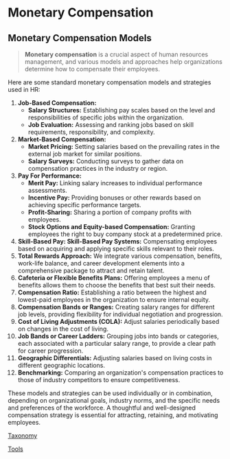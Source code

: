 # Monetary Compensation

## Monetary Compensation Models

> **Monetary compensation** is a crucial aspect of human resources management, and various models and approaches help organizations determine how to compensate their employees.
> 

Here are some standard monetary compensation models and strategies used in HR:

1. **Job-Based Compensation:**
    - **Salary Structures:** Establishing pay scales based on the level and responsibilities of specific jobs within the organization.
    - **Job Evaluation:** Assessing and ranking jobs based on skill requirements, responsibility, and complexity.
2. **Market-Based Compensation:**
    - **Market Pricing:** Setting salaries based on the prevailing rates in the external job market for similar positions.
    - **Salary Surveys:** Conducting surveys to gather data on compensation practices in the industry or region.
3. **Pay For Performance:**
    - **Merit Pay:** Linking salary increases to individual performance assessments.
    - **Incentive Pay:** Providing bonuses or other rewards based on achieving specific performance targets.
    - **Profit-Sharing:** Sharing a portion of company profits with employees.
    - **Stock Options and Equity-based Compensation:** Granting employees the right to buy company stock at a predetermined price.
4. **Skill-Based Pay: Skill-Based Pay Systems:** Compensating employees based on acquiring and applying specific skills relevant to their roles.
5. **Total Rewards Approach:** We integrate various compensation, benefits, work-life balance, and career development elements into a comprehensive package to attract and retain talent.
6. **Cafeteria or Flexible Benefits Plans:** Offering employees a menu of benefits allows them to choose the benefits that best suit their needs.
7. **Compensation Ratio:** Establishing a ratio between the highest and lowest-paid employees in the organization to ensure internal equity.
8. **Compensation Bands or Ranges:** Creating salary ranges for different job levels, providing flexibility for individual negotiation and progression.
9. **Cost of Living Adjustments (COLA):** Adjust salaries periodically based on changes in the cost of living.
10. **Job Bands or Career Ladders:** Grouping jobs into bands or categories, each associated with a particular salary range, to provide a clear path for career progression.
11. **Geographic Differentials:** Adjusting salaries based on living costs in different geographic locations.
12. **Benchmarking:** Comparing an organization's compensation practices to those of industry competitors to ensure competitiveness.

These models and strategies can be used individually or in combination, depending on organizational goals, industry norms, and the specific needs and preferences of the workforce. A thoughtful and well-designed compensation strategy is essential for attracting, retaining, and motivating employees.

[Taxonomy](Monetary%20Compensation%2017ac0f5171ec811088ded2a0627bb5a5/Taxonomy%2017ac0f5171ec81ab9cc1d667fe6a23c4.md)

[Tools](Monetary%20Compensation%2017ac0f5171ec811088ded2a0627bb5a5/Tools%2017ac0f5171ec813bb0eafd774d0c5dd5.md)